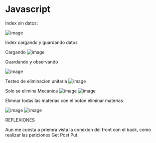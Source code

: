 # Javascript
Index sin datos:

![image](https://github.com/user-attachments/assets/ff88a76b-2f08-4408-be28-29780dddcf1b)


Index cargando y guardando datos

Cargando
![image](https://github.com/user-attachments/assets/8a3dc223-d0eb-4c52-9f68-46b1a3f50df8)

Guardando y observando

![image](https://github.com/user-attachments/assets/4325d76b-a495-4260-ae3a-5b27a7cdd0cc)

Testeo de eliminacion unitaria
![image](https://github.com/user-attachments/assets/2db9ac62-cb82-4917-9bb8-eb2c3b97951f)

Solo se elimina Mecanica
![image](https://github.com/user-attachments/assets/87cc3a03-22e7-4a9e-80b0-fa8f8d439afa)
![image](https://github.com/user-attachments/assets/8bd8b192-7d0d-44a5-a1e3-56a63c32701b)

Elimnar todas las materias con el boton eliminar materias

![image](https://github.com/user-attachments/assets/b9e234a0-0557-48d5-bab0-935f9d70cb79)
![image](https://github.com/user-attachments/assets/2f9e2166-99ef-4725-8dd4-54610d853848)


REFLEXIONES

  Aun me cuesta a priemra vista la conexion del front con el back, como realizar las peticiones Get Post Put.
  

